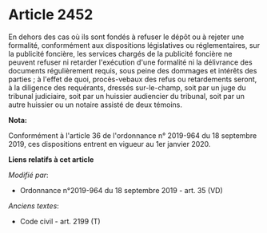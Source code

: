 # Article 2452

En dehors des cas où ils sont fondés à refuser le dépôt ou à rejeter une formalité, conformément aux dispositions
législatives ou réglementaires, sur la publicité foncière, les services chargés de la publicité foncière ne peuvent refuser
ni retarder l'exécution d'une formalité ni la délivrance des documents régulièrement requis, sous peine des dommages et
intérêts des parties ; à l'effet de quoi, procès-vebaux des refus ou retardements seront, à la diligence des requérants,
dressés sur-le-champ, soit par un juge du tribunal judiciaire, soit par un huissier audiencier du tribunal, soit par un autre
huissier ou un notaire assisté de deux témoins.

**Nota:**

Conformément à l'article 36 de l'ordonnance n° 2019-964 du 18 septembre 2019, ces dispositions entrent en vigueur au 1er
janvier 2020.

**Liens relatifs à cet article**

_Modifié par_:

  - Ordonnance n°2019-964 du 18 septembre 2019 - art. 35 (VD)

_Anciens textes_:

  - Code civil - art. 2199 (T)
